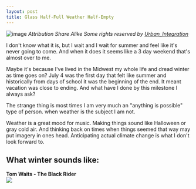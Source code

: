 ```yaml
---
layout: post
title: Glass Half-Full Weather Half-Empty
---
```


![image](https://farm8.staticflickr.com/7338/16295109489_17602bd8d9_c.jpg)
<cite>Attribution Share Alike Some rights reserved by <a href="https://flic.kr/p/qPWGkB" target="_blank">Urban_Integration</a></cite>

I don't know what it is, but I wait and I wait for summer and feel like it's never going to come. And when it does it seems like a 3 day weekend that's almost over to me. 

Maybe it's because I've lived in the Midwest my whole life and dread winter as time goes on? July 4 was the first day that felt like summer and historically from days of school it was the beginning of the end. It meant vacation was close to ending. And what have I done by this milestone I always ask?

The strange thing is most times I am very much an "anything is possible" type of person. when weather is the subject I am not. 

Weather is a great mood for music. Making things sound like Halloween or gray cold air. And thinking back on times when things seemed that way may put imagery in ones head. Anticipating actual climate change is what I don't look forward to. 

What winter sounds like:
---
**Tom Waits - The Black Rider**<br/>
<a href="https://www.amazon.com/gp/product/B000W29AXO/ref=as_li_tl?ie=UTF8&camp=1789&creative=390957&creativeASIN=B000W29AXO&linkCode=as2&tag=lorsmus-20&linkId=2Q5XW2LBB5O3SNCE"><img border="0" src="https://ws-na.amazon-adsystem.com/widgets/q?_encoding=UTF8&ASIN=B000W29AXO&Format=_SL250_&ID=AsinImage&MarketPlace=US&ServiceVersion=20070822&WS=1&tag=lorsmus-20" ></a><img src="https://ir-na.amazon-adsystem.com/e/ir?t=lorsmus-20&l=as2&o=1&a=B000W29AXO" width="1" height="1" border="0" alt="" style="border:none !important; margin:0px !important;" />


